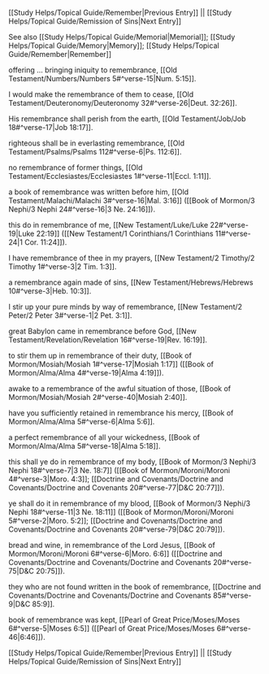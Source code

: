 [[Study Helps/Topical Guide/Remember|Previous Entry]]  ||  [[Study Helps/Topical Guide/Remission of Sins|Next Entry]]

 See also [[Study Helps/Topical Guide/Memorial|Memorial]]; [[Study Helps/Topical Guide/Memory|Memory]]; [[Study Helps/Topical Guide/Remember|Remember]]

 offering ... bringing iniquity to remembrance, [[Old Testament/Numbers/Numbers 5#^verse-15|Num. 5:15]].

 I would make the remembrance of them to cease, [[Old Testament/Deuteronomy/Deuteronomy 32#^verse-26|Deut. 32:26]].

 His remembrance shall perish from the earth, [[Old Testament/Job/Job 18#^verse-17|Job 18:17]].

 righteous shall be in everlasting remembrance, [[Old Testament/Psalms/Psalms 112#^verse-6|Ps. 112:6]].

 no remembrance of former things, [[Old Testament/Ecclesiastes/Ecclesiastes 1#^verse-11|Eccl. 1:11]].

 a book of remembrance was written before him, [[Old Testament/Malachi/Malachi 3#^verse-16|Mal. 3:16]] ([[Book of Mormon/3 Nephi/3 Nephi 24#^verse-16|3 Ne. 24:16]]).

 this do in remembrance of me, [[New Testament/Luke/Luke 22#^verse-19|Luke 22:19]] ([[New Testament/1 Corinthians/1 Corinthians 11#^verse-24|1 Cor. 11:24]]).

 I have remembrance of thee in my prayers, [[New Testament/2 Timothy/2 Timothy 1#^verse-3|2 Tim. 1:3]].

 a remembrance again made of sins, [[New Testament/Hebrews/Hebrews 10#^verse-3|Heb. 10:3]].

 I stir up your pure minds by way of remembrance, [[New Testament/2 Peter/2 Peter 3#^verse-1|2 Pet. 3:1]].

 great Babylon came in remembrance before God, [[New Testament/Revelation/Revelation 16#^verse-19|Rev. 16:19]].

 to stir them up in remembrance of their duty, [[Book of Mormon/Mosiah/Mosiah 1#^verse-17|Mosiah 1:17]] ([[Book of Mormon/Alma/Alma 4#^verse-19|Alma 4:19]]).

 awake to a remembrance of the awful situation of those, [[Book of Mormon/Mosiah/Mosiah 2#^verse-40|Mosiah 2:40]].

 have you sufficiently retained in remembrance his mercy, [[Book of Mormon/Alma/Alma 5#^verse-6|Alma 5:6]].

 a perfect remembrance of all your wickedness, [[Book of Mormon/Alma/Alma 5#^verse-18|Alma 5:18]].

 this shall ye do in remembrance of my body, [[Book of Mormon/3 Nephi/3 Nephi 18#^verse-7|3 Ne. 18:7]] ([[Book of Mormon/Moroni/Moroni 4#^verse-3|Moro. 4:3]]; [[Doctrine and Covenants/Doctrine and Covenants/Doctrine and Covenants 20#^verse-77|D&C 20:77]]).

 ye shall do it in remembrance of my blood, [[Book of Mormon/3 Nephi/3 Nephi 18#^verse-11|3 Ne. 18:11]] ([[Book of Mormon/Moroni/Moroni 5#^verse-2|Moro. 5:2]]; [[Doctrine and Covenants/Doctrine and Covenants/Doctrine and Covenants 20#^verse-79|D&C 20:79]]).

 bread and wine, in remembrance of the Lord Jesus, [[Book of Mormon/Moroni/Moroni 6#^verse-6|Moro. 6:6]] ([[Doctrine and Covenants/Doctrine and Covenants/Doctrine and Covenants 20#^verse-75|D&C 20:75]]).

 they who are not found written in the book of remembrance, [[Doctrine and Covenants/Doctrine and Covenants/Doctrine and Covenants 85#^verse-9|D&C 85:9]].

 book of remembrance was kept, [[Pearl of Great Price/Moses/Moses 6#^verse-5|Moses 6:5]] ([[Pearl of Great Price/Moses/Moses 6#^verse-46|6:46]]).

[[Study Helps/Topical Guide/Remember|Previous Entry]]  ||  [[Study Helps/Topical Guide/Remission of Sins|Next Entry]]